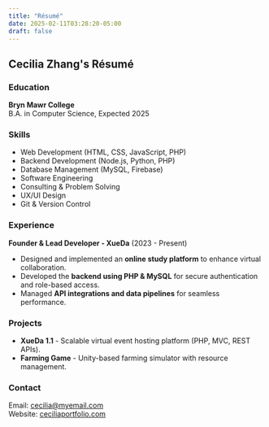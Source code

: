 ```yaml
---
title: "Résumé"
date: 2025-02-11T03:28:20-05:00
draft: false
---
```


## Cecilia Zhang's Résumé

### **Education**
**Bryn Mawr College**  
B.A. in Computer Science, Expected 2025

### **Skills**
- Web Development (HTML, CSS, JavaScript, PHP)
- Backend Development (Node.js, Python, PHP)
- Database Management (MySQL, Firebase)
- Software Engineering
- Consulting & Problem Solving
- UX/UI Design
- Git & Version Control

### **Experience**
**Founder & Lead Developer - XueDa** (2023 - Present)  
- Designed and implemented an **online study platform** to enhance virtual collaboration.  
- Developed the **backend using PHP & MySQL** for secure authentication and role-based access.  
- Managed **API integrations and data pipelines** for seamless performance.  

### **Projects**
- **XueDa 1.1** - Scalable virtual event hosting platform (PHP, MVC, REST APIs).  
- **Farming Game** - Unity-based farming simulator with resource management.  

### **Contact**
Email: cecilia@myemail.com  
Website: [ceciliaportfolio.com](https://ceciliaportfolio.com)
